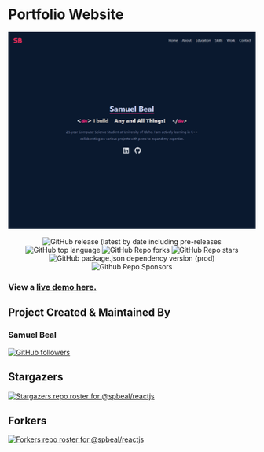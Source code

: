 # Portfolio Website

![image](https://github.com/spbeal/reactjs/blob/main/src/assets/demoimage.png)

<div align="center">

<img alt="GitHub release (latest by date including pre-releases" src="https://img.shields.io/github/v/release/spbeal/reactjs?include_prereleases">

<img alt="GitHub top language" src="https://img.shields.io/github/languages/top/spbeal/reactjs?style=flat">

<img alt="GitHub Repo forks" src="https://img.shields.io/github/forks/spbeal/reactjs?style=flat&color=success">

<img alt="GitHub Repo stars" src="https://img.shields.io/github/stars/spbeal/reactjs?style=flat&color=yellow">

<img alt="GitHub package.json dependency version (prod)" src="https://img.shields.io/github/package-json/dependency-version/spbeal/reactjs/react?style=flat">

<img alt="Github Repo Sponsors" src="https://img.shields.io/github/sponsors/spbeal?style=flat&color=blueviolet">

</div>

### View a [live demo here.](https://spbeal.github.io/reactjs/)

## Project Created & Maintained By

### Samuel Beal

[![GitHub followers](https://img.shields.io/github/followers/spbeal.svg?style=social&label=Follow)](https://github.com/spbeal/)

## Stargazers

[![Stargazers repo roster for @spbeal/reactjs](https://reporoster.com/stars/dark/spbeal/reactjs)](https://github.com/spbeal/reactjs)

## Forkers

[![Forkers repo roster for @spbeal/reactjs](https://reporoster.com/forks/dark/spbeal/reactjs)](https://github.com/spbeal/reactjs/network/members)
